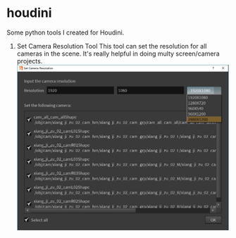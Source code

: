 # houdini
Some python tools I created for Houdini.

1. Set Camera Resolution Tool
	This tool can set the resolution for all cameras in the scene. It's really helpful in doing multy screen/camera projects.
	![image_for_SetCamRes](https://raw.githubusercontent.com/ShaneFX/houdini/master/images/setcamres.jpg)
